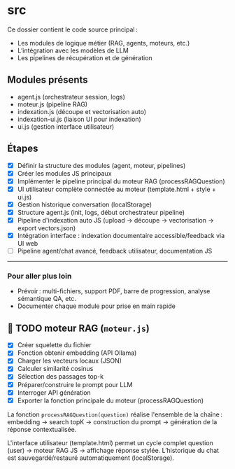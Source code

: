 # src

Ce dossier contient le code source principal :

- Les modules de logique métier (RAG, agents, moteurs, etc.)
- L’intégration avec les modèles de LLM
- Les pipelines de récupération et de génération

## Modules présents
- agent.js (orchestrateur session, logs)
- moteur.js (pipeline RAG)
- indexation.js (découpe et vectorisation auto)
- indexation-ui.js (liaison UI pour indexation)
- ui.js (gestion interface utilisateur)

## Étapes
- [x] Définir la structure des modules (agent, moteur, pipelines)
- [x] Créer les modules JS principaux
- [x] Implémenter le pipeline principal du moteur RAG (processRAGQuestion)
- [x] UI utilisateur complète connectée au moteur (template.html + style + ui.js)
- [x] Gestion historique conversation (localStorage)
- [x] Structure agent.js (init, logs, début orchestrateur pipeline)
- [x] Pipeline d'indexation auto JS (upload → découpe → vectorisation → export vectors.json)
- [x] Intégration interface : indexation documentaire accessible/feedback via UI web
- [ ] Pipeline agent/chat avancé, feedback utilisateur, documentation JS

---

### Pour aller plus loin 
- Prévoir : multi-fichiers, support PDF, barre de progression, analyse sémantique QA, etc.
- Documenter chaque module pour prise en main rapide

## 🚩 TODO moteur RAG (`moteur.js`)
- [x] Créer squelette du fichier
- [x] Fonction obtenir embedding (API Ollama)
- [x] Charger les vecteurs locaux (JSON)
- [x] Calculer similarité cosinus
- [x] Sélection des passages top-k
- [x] Préparer/construire le prompt pour LLM
- [x] Interroger API génération
- [x] Exporter la fonction principale du moteur (processRAGQuestion)

La fonction `processRAGQuestion(question)` réalise l'ensemble de la chaîne : embedding → search topK → construction du prompt → génération de la réponse contextualisée. 

L'interface utilisateur (template.html) permet un cycle complet question (user) → moteur RAG JS → affichage réponse stylée. L’historique du chat est sauvegardé/restauré automatiquement (localStorage).
